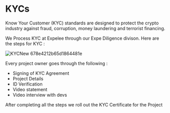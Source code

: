 # KYCs
Know Your Customer (KYC) standards are designed to protect the crypto industry against fraud, corruption, money laundering and terrorist financing.  

We Process KYC at Expelee through our Expe Diligence divison.
Here are the steps for KYC :

![KYCNew 678e4212b65d1864481e](https://user-images.githubusercontent.com/104678268/212357421-2ac61150-5539-4e2e-b943-aca583a315c7.png)

Every project owner goes through the following :
- Signing of KYC Agreement
- Project Details
- ID Verification 
- Video statement 
- Video interview with devs

After completing all the steps we roll out the KYC Certificate for the Project
